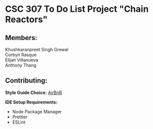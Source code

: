 # CSC 307 To Do List Project "Chain Reactors"

## Members:

Khushkaranpreet Singh Grewal\
Corbyn Rasque\
Elijah Villanueva\
Anthony Thang 

## Contributing:
**Style Guide Choice:** [AirBnB](https://airbnb.io/javascript/react/)

**IDE Setup Requirements:**

- Node Package Manager
- Prettier
- ESLint
